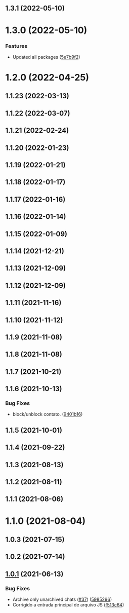 ## 1.3.1 (2022-05-10)



# 1.3.0 (2022-05-10)


### Features

* Updated all packages ([5e7b9f2](https://github.com/wppconnect-team/wppconnect-server/commit/5e7b9f2240ccc0e44a129296e92dd6fb5393380e))



# 1.2.0 (2022-04-25)



## 1.1.23 (2022-03-13)



## 1.1.22 (2022-03-07)



## 1.1.21 (2022-02-24)



## 1.1.20 (2022-01-23)



## 1.1.19 (2022-01-21)



## 1.1.18 (2022-01-17)



## 1.1.17 (2022-01-16)



## 1.1.16 (2022-01-14)



## 1.1.15 (2022-01-09)



## 1.1.14 (2021-12-21)



## 1.1.13 (2021-12-09)



## 1.1.12 (2021-12-09)



## 1.1.11 (2021-11-16)



## 1.1.10 (2021-11-12)



## 1.1.9 (2021-11-08)



## 1.1.8 (2021-11-08)



## 1.1.7 (2021-10-21)



## 1.1.6 (2021-10-13)


### Bug Fixes

* block/unblock contato. ([9401b16](https://github.com/wppconnect-team/wppconnect-server/commit/9401b168ce08eb62c5ea392db82df34b69753775))



## 1.1.5 (2021-10-01)



## 1.1.4 (2021-09-22)



## 1.1.3 (2021-08-13)



## 1.1.2 (2021-08-11)



## 1.1.1 (2021-08-06)



# 1.1.0 (2021-08-04)



## 1.0.3 (2021-07-15)

## 1.0.2 (2021-07-14)

## [1.0.1](https://github.com/wppconnect-team/wppconnect-server/compare/v1.0.0...v1.0.1) (2021-06-13)

### Bug Fixes

- Archive only unarchived chats ([#37](https://github.com/wppconnect-team/wppconnect-server/issues/37)) ([5985296](https://github.com/wppconnect-team/wppconnect-server/commit/5985296d97a9ccb19625e7ddbc07ecacc0ce65c6))
- Corrigido a entrada principal de arquivo JS ([f513c64](https://github.com/wppconnect-team/wppconnect-server/commit/f513c64247fe01e9297df27036ad1141278e87c2))
